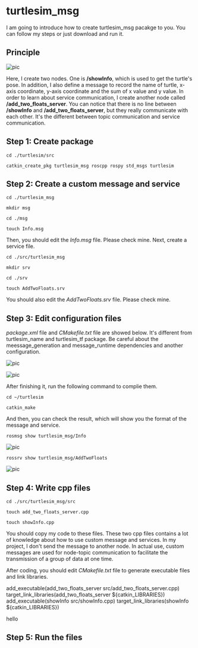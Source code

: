 # turtlesim_msg

I am going to introduce how to create turtlesim_msg pacakge to you. You can follow my steps or just download and run it.

## Principle
![pic](http://m.qpic.cn/psc?/V53W2FkB1yOtnS25GEyd38amA54P7fxq/45NBuzDIW489QBoVep5mccI8vUJjTUl76edME61C8GB9HkfucY9BZIcKur90nYCxAToKCqk2MWVOwYLCV8Ij0EkIWjQ2.l4Tia66rDmvfBk!/b&bo=bQUVA20FFQMDGTw!&rf=viewer_4)

Here, I create two nodes. One is **/showInfo**, which is used to get the turtle's pose. In addition, I also define a message to record the name of turtle, x-axis coordinate, y-axis coordinate and the sum of x value and y value. In order to learn about service communication, I create another node called **/add_two_floats_server**. You can notice that there is no line between **/showInfo** and **/add_two_floats_server**, but they really communicate with each other. It's the different between topic communication and service communication.

## Step 1: Create package

`cd ./turtlesim/src`

`catkin_create_pkg turtlesim_msg roscpp rospy std_msgs turtlesim`

## Step 2: Create a custom message and service

`cd ./turtlesim_msg`

`mkdir msg`

`cd ./msg`

`touch Info.msg`

Then, you should edit the *Info.msg* file. Please check mine. Next, create a service file.

`cd ./src/turtlesim_msg`

`mkdir srv`

`cd ./srv`

`touch AddTwoFloats.srv`

You should also edit the *AddTwoFloats.srv* file. Please check mine.

## Step 3: Edit configuration files

*package.xml* file and *CMakefile.txt* file are showed below. It's different from turtlesim_name and turtlesim_tf package. Be careful about the meessage_generation and message_runtime dependencies and another configuration.

![pic](http://m.qpic.cn/psc?/V53W2FkB1yOtnS25GEyd38amA54P7fxq/45NBuzDIW489QBoVep5mccI8vUJjTUl76edME61C8GCyWa4PA3SdXfhtT1bQ4lVRA2.HW*tLv*bViFnJ350N6KOYKYoCuVOdOxpHF0NrTro!/b&bo=LATdAiwE3QIDGTw!&rf=viewer_4)

![pic](http://m.qpic.cn/psc?/V53W2FkB1yOtnS25GEyd38amA54P7fxq/45NBuzDIW489QBoVep5mceSJBgvIe3fDR9i86A..uJRtiyxLBskpAQWrFiLbWZnPXFv5yXFmoGzSbLV*Y0CNFEMMRNUDmAioeYezXa5KoQI!/b&bo=LATeAiwE3gIDGTw!&rf=viewer_4)

After finishing it, run the following command to complie them.

`cd ~/turtlesim`

`catkin_make`

And then, you can check the result, which will show you the format of the message and service.

`rosmsg show turtlesim_msg/Info`

![pic](http://m.qpic.cn/psc?/V53W2FkB1yOtnS25GEyd38amA54P7fxq/45NBuzDIW489QBoVep5mccI8vUJjTUl76edME61C8GCXgHA6m8cW*0xRpGEaU84VH.Iofg6ZSXcV481jrnPUYCh87ZAKtgIeur43gf5tmKc!/b&bo=3gLoAd4C6AEDGTw!&rf=viewer_4)

`rossrv show turtlesim_msg/AddTwoFloats`

![pic](http://m.qpic.cn/psc?/V53W2FkB1yOtnS25GEyd38amA54P7fxq/45NBuzDIW489QBoVep5mccI8vUJjTUl76edME61C8GCbO313EmgjPGldn9mONVygZyfmLHsG*hTbairPzaGaU1KaIVJRkkmu8YEarVVxNgg!/b&bo=3gLoAd4C6AEDGTw!&rf=viewer_4)

## Step 4: Write cpp files

`cd ./src/turtlesim_msg/src`

`touch add_two_floats_server.cpp`

`touch showInfo.cpp`

You should copy my code to these files. These two cpp files contains a lot of knowledge about how to use custom message and services. In my project, I don't send the message to another node. In actual use, custom messages are used for node-topic communication to facilitate the transmission of a group of data at one time.

After coding, you should edit *CMakefile.txt* file to generate executable files and link libraries.

  add_executable(add_two_floats_server src/add_two_floats_server.cpp)
  target_link_libraries(add_two_floats_server ${catkin_LIBRARIES})
  add_executable(showInfo src/showInfo.cpp)
  target_link_libraries(showInfo ${catkin_LIBRARIES})

hello

## Step 5: Run the files

